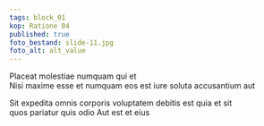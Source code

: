 ```yaml
---
tags: block_01
kop: Ratione 04
published: true
foto_bestand: slide-11.jpg
foto_alt: alt_value
---  
```


Placeat molestiae numquam qui et <br>Nisi maxime esse et numquam eos est iure soluta accusantium aut

Sit expedita omnis corporis voluptatem debitis est quia et sit <br>quos pariatur quis odio Aut est et eius
